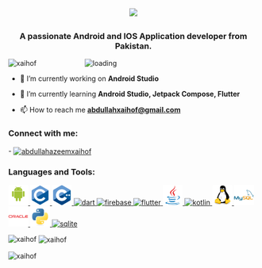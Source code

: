 <h1 align="center">
  <img src="http://readme-typing-svg.herokuapp.com/?font=Righteous&size=35center=true&vCenter=true&width=700&height=70&duration=3500&lines=Hi!;+I+am+XAIHOF.;+Welcome+to+XOKSIS.;"/>
</h1>

<h3 align="center">A passionate Android and IOS Application developer from Pakistan.</h3>

<img align="right" alt="loading" width="350" src="https://github.com/Xaihof/XAIHOF/assets/115226508/c8d54714-7c98-457c-83bc-23df2b9ffa2a">

<p align="left"> <img src="https://komarev.com/ghpvc/?username=xaihof&label=Profile%20views&color=0e75b6&style=flat" alt="xaihof" /> </p>


- 🔭 I’m currently working on **Android Studio**

- 🌱 I’m currently learning **Android Studio, Jetpack Compose, Flutter**

- 📫 How to reach me **abdullahxaihof@gmail.com**

<h3 align="left">Connect with me:</h3>
<p align="left">-
<a href="https://linkedin.com/in/abdullahazeemxaihof" target="blank"><img align="center" src="https://raw.githubusercontent.com/rahuldkjain/github-profile-readme-generator/master/src/images/icons/Social/linked-in-alt.svg" alt="abdullahazeemxaihof" height="30" width="40" /></a>
</p>

<h3 align="left">Languages and Tools:</h3>
<p align="left"> <a href="https://developer.android.com" target="_blank" rel="noreferrer"> <img src="https://raw.githubusercontent.com/devicons/devicon/master/icons/android/android-original-wordmark.svg" alt="android" width="40" height="40"/> </a> <a href="https://www.cprogramming.com/" target="_blank" rel="noreferrer"> <img src="https://raw.githubusercontent.com/devicons/devicon/master/icons/c/c-original.svg" alt="c" width="40" height="40"/> </a> <a href="https://www.w3schools.com/cpp/" target="_blank" rel="noreferrer"> <img src="https://raw.githubusercontent.com/devicons/devicon/master/icons/cplusplus/cplusplus-original.svg" alt="cplusplus" width="40" height="40"/> </a> <a href="https://dart.dev" target="_blank" rel="noreferrer"> <img src="https://www.vectorlogo.zone/logos/dartlang/dartlang-icon.svg" alt="dart" width="40" height="40"/> </a> <a href="https://firebase.google.com/" target="_blank" rel="noreferrer"> <img src="https://www.vectorlogo.zone/logos/firebase/firebase-icon.svg" alt="firebase" width="40" height="40"/> </a> <a href="https://flutter.dev" target="_blank" rel="noreferrer"> <img src="https://www.vectorlogo.zone/logos/flutterio/flutterio-icon.svg" alt="flutter" width="40" height="40"/> </a> <a href="https://www.java.com" target="_blank" rel="noreferrer"> <img src="https://raw.githubusercontent.com/devicons/devicon/master/icons/java/java-original.svg" alt="java" width="40" height="40"/> </a> <a href="https://kotlinlang.org" target="_blank" rel="noreferrer"> <img src="https://www.vectorlogo.zone/logos/kotlinlang/kotlinlang-icon.svg" alt="kotlin" width="40" height="40"/> </a> <a href="https://www.linux.org/" target="_blank" rel="noreferrer"> <img src="https://raw.githubusercontent.com/devicons/devicon/master/icons/linux/linux-original.svg" alt="linux" width="40" height="40"/> </a> <a href="https://www.mysql.com/" target="_blank" rel="noreferrer"> <img src="https://raw.githubusercontent.com/devicons/devicon/master/icons/mysql/mysql-original-wordmark.svg" alt="mysql" width="40" height="40"/> </a> <a href="https://www.oracle.com/" target="_blank" rel="noreferrer"> <img src="https://raw.githubusercontent.com/devicons/devicon/master/icons/oracle/oracle-original.svg" alt="oracle" width="40" height="40"/> </a> <a href="https://www.python.org" target="_blank" rel="noreferrer"> <img src="https://raw.githubusercontent.com/devicons/devicon/master/icons/python/python-original.svg" alt="python" width="40" height="40"/> </a> <a href="https://www.sqlite.org/" target="_blank" rel="noreferrer"> <img src="https://www.vectorlogo.zone/logos/sqlite/sqlite-icon.svg" alt="sqlite" width="40" height="40"/> </a> </p>

<p><img align="left" src="https://github-readme-stats.vercel.app/api/top-langs?username=xaihof&show_icons=true&locale=en&layout=compact" alt="xaihof" /></p>

<p>&nbsp;<img align="center" src="https://github-readme-stats.vercel.app/api?username=xaihof&show_icons=true&locale=en" alt="xaihof" /></p>

<p><img align="center" src="https://github-readme-streak-stats.herokuapp.com/?user=xaihof&" alt="xaihof" /></p>
